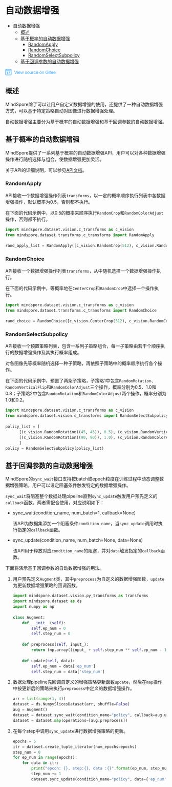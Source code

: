 # 自动数据增强

<!-- TOC -->

- [自动数据增强](#自动数据增强)
    - [概述](#概述)
    - [基于概率的自动数据增强](#基于概率的自动数据增强)
        - [RandomApply](#RandomApply)
        - [RandomChoice](#RandomChoice)
        - [RandomSelectSubpolicy](#RandomSelectSubpolicy)
    - [基于回调参数的自动数据增强](#基于回调参数的自动数据增强)

<!-- /TOC -->

<a href="https://gitee.com/mindspore/docs/blob/master/docs/programming_guide/source_zh_cn/auto_augmentation.md" target="_blank"><img src="./_static/logo_source.png"></a>

## 概述

MindSpore除了可以让用户自定义数据增强的使用，还提供了一种自动数据增强方式，可以基于特定策略自动对图像进行数据增强处理。

自动数据增强主要分为基于概率的自动数据增强和基于回调参数的自动数据增强。

## 基于概率的自动数据增强

MindSpore提供了一系列基于概率的自动数据增强API，用户可以对各种数据增强操作进行随机选择与组合，使数据增强更加灵活。

关于API的详细说明，可以参见[API文档](https://www.mindspore.cn/doc/api_python/zh-CN/master/mindspore/mindspore.dataset.transforms.html)。

### RandomApply

API接收一个数据增强操作列表`transforms`，以一定的概率顺序执行列表中各数据增强操作，默认概率为0.5，否则都不执行。

在下面的代码示例中，以0.5的概率来顺序执行`RandomCrop`和`RandomColorAdjust`操作，否则都不执行。

```python
import mindspore.dataset.vision.c_transforms as c_vision
from mindspore.dataset.transforms.c_transforms import RandomApply

rand_apply_list = RandomApply([c_vision.RandomCrop(512), c_vision.RandomColorAdjust()])
```

### RandomChoice

API接收一个数据增强操作列表`transforms`，从中随机选择一个数据增强操作执行。

在下面的代码示例中，等概率地在`CenterCrop`和`RandomCrop`中选择一个操作执行。

```python
import mindspore.dataset.vision.c_transforms as c_vision
from mindspore.dataset.transforms.c_transforms import RandomChoice

rand_choice = RandomChoice([c_vision.CenterCrop(512), c_vision.RandomCrop(512)])
```

### RandomSelectSubpolicy

API接收一个预置策略列表，包含一系列子策略组合，每一子策略由若干个顺序执行的数据增强操作及其执行概率组成。

对各图像先等概率随机选择一种子策略，再依照子策略中的概率顺序执行各个操作。

在下面的代码示例中，预置了两条子策略，子策略1中包含`RandomRotation`、`RandomVerticalFlip`和`RandomColorAdjust`三个操作，概率分别为0.5、1.0和0.8；子策略2中包含`RandomRotation`和`RandomColorAdjust`两个操作，概率分别为1.0和0.2。

```python
import mindspore.dataset.vision.c_transforms as c_vision
from mindspore.dataset.vision.c_transforms import RandomSelectSubpolicy

policy_list = [
      [(c_vision.RandomRotation((45, 45)), 0.5), (c_vision.RandomVerticalFlip(), 1.0), (c_vision.RandomColorAdjust(), 0.8)],
      [(c_vision.RandomRotation((90, 90)), 1.0), (c_vision.RandomColorAdjust(), 0.2)]
      ]
policy = RandomSelectSubpolicy(policy_list)
```

## 基于回调参数的自动数据增强

MindSpore的`sync_wait`接口支持按batch或epoch粒度在训练过程中动态调整数据增强策略，用户可以设定阻塞条件触发特定的数据增强操作。

`sync_wait`将阻塞整个数据处理pipeline直到`sync_update`触发用户预先定义的`callback`函数，两者需配合使用，对应说明如下：

- sync_wait(condition_name, num_batch=1, callback=None)

    该API为数据集添加一个阻塞条件`condition_name`，当`sync_update`调用时执行指定的`callback`函数。

- sync_update(condition_name, num_batch=None, data=None)

    该API用于释放对应`condition_name`的阻塞，并对`data`触发指定的`callback`函数。

下面将演示基于回调参数的自动数据增强的用法。

1. 用户预先定义`Augment`类，其中`preprocess`为自定义的数据增强函数，`update`为更新数据增强策略的回调函数。

    ```python
    import mindspore.dataset.vision.py_transforms as transforms
    import mindspore.dataset as ds
    import numpy as np

    class Augment:
        def __init__(self):
            self.ep_num = 0
            self.step_num = 0

        def preprocess(self, input_):
            return (np.array((input_ + self.step_num ** self.ep_num - 1), ))

        def update(self, data):
            self.ep_num = data['ep_num']
            self.step_num = data['step_num']
    ```

2. 数据处理pipeline先回调自定义的增强策略更新函数`update`，然后在`map`操作中按更新后的策略来执行`preprocess`中定义的数据增强操作。

    ```python
    arr = list(range(1, 4))
    dataset = ds.NumpySlicesDataset(arr, shuffle=False)
    aug = Augment()
    dataset = dataset.sync_wait(condition_name="policy", callback=aug.update)
    dataset = dataset.map(operations=[aug.preprocess])
    ```

3. 在每个step中调用`sync_update`进行数据增强策略的更新。

    ```python
    epochs = 5
    itr = dataset.create_tuple_iterator(num_epochs=epochs)
    step_num = 0
    for ep_num in range(epochs):
        for data in itr:
            print("epcoh: {}, step:{}, data :{}".format(ep_num, step_num, data))
            step_num += 1
            dataset.sync_update(condition_name="policy", data={'ep_num': ep_num, 'step_num': step_num})
    ```

